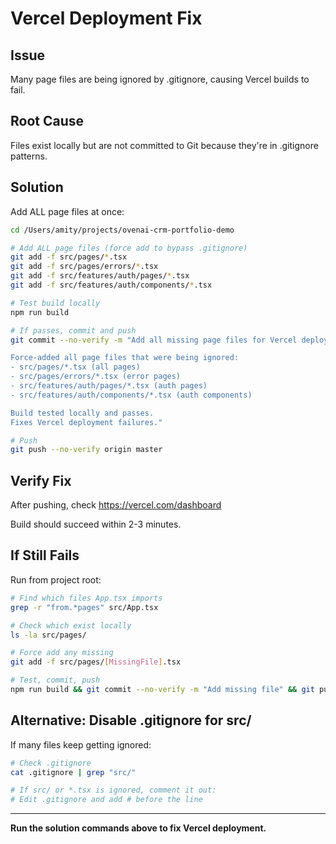 # Vercel Deployment Fix

## Issue

Many page files are being ignored by .gitignore, causing Vercel builds to fail.

## Root Cause

Files exist locally but are not committed to Git because they're in .gitignore patterns.

## Solution

Add ALL page files at once:

```bash
cd /Users/amity/projects/ovenai-crm-portfolio-demo

# Add ALL page files (force add to bypass .gitignore)
git add -f src/pages/*.tsx
git add -f src/pages/errors/*.tsx  
git add -f src/features/auth/pages/*.tsx
git add -f src/features/auth/components/*.tsx

# Test build locally
npm run build

# If passes, commit and push
git commit --no-verify -m "Add all missing page files for Vercel deployment

Force-added all page files that were being ignored:
- src/pages/*.tsx (all pages)
- src/pages/errors/*.tsx (error pages)
- src/features/auth/pages/*.tsx (auth pages)
- src/features/auth/components/*.tsx (auth components)

Build tested locally and passes.
Fixes Vercel deployment failures."

# Push
git push --no-verify origin master
```

## Verify Fix

After pushing, check https://vercel.com/dashboard

Build should succeed within 2-3 minutes.

## If Still Fails

Run from project root:

```bash
# Find which files App.tsx imports
grep -r "from.*pages" src/App.tsx

# Check which exist locally
ls -la src/pages/

# Force add any missing
git add -f src/pages/[MissingFile].tsx

# Test, commit, push
npm run build && git commit --no-verify -m "Add missing file" && git push --no-verify
```

## Alternative: Disable .gitignore for src/

If many files keep getting ignored:

```bash
# Check .gitignore
cat .gitignore | grep "src/"

# If src/ or *.tsx is ignored, comment it out:
# Edit .gitignore and add # before the line
```

---

**Run the solution commands above to fix Vercel deployment.**

